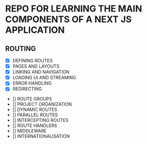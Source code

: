 # REPO FOR LEARNING THE MAIN COMPONENTS OF A NEXT JS APPLICATION

## ROUTING

- [x] DEFINING ROUTES
- [x] PAGES AND LAYOUTS
- [x] LINKING AND NAVIGATION
- [x] LOADING UI AND STREAMING
- [x] ERROR HANDLING
- [x] REDIRECTING
- [] ROUTE GROUPS
- [] PROJECT ORGANIZATION
- [] DYNAMIC ROUTES
- [] PARALLEL ROUTES
- [] INTERCEPTING ROUTES
- [] ROUTE HANDLERS
- [] MIDDLEWARE
- [] INTERNATIONALISATION

